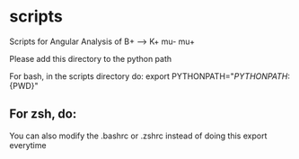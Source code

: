 # scripts
Scripts for Angular Analysis of B+ --> K+ mu- mu+

Please add this directory to the python path

For bash, in the scripts directory do:
export PYTHONPATH="${PYTHONPATH}:${PWD}"

For zsh, do:
 ----

You can also modify the .bashrc or .zshrc instead of doing this export everytime

